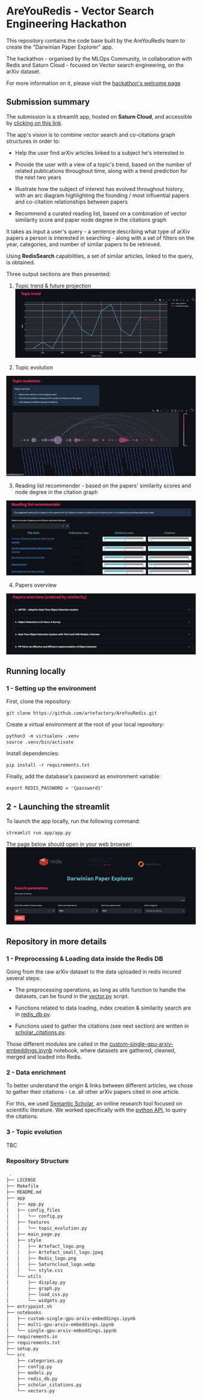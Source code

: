 # AreYouRedis - Vector Search Engineering Hackathon 

This repository contains the code base built by the AreYouRedis team to create the "Darwinian Paper Explorer" app.

The hackathon - organised by the MLOps Community, in collaboration with Redis and Saturn Cloud - focused on Vector search engineering, on the arXiv dataset.

For more information on it, please visit the [hackathon's welcome page](https://hackathon.redisventures.com/)

## Submission summary

The submission is a streamlit app, hosted on **Saturn Cloud**, and accessible by [clicking on this link](https://pd-youss-areyouredi-ca51af7d090f4f20ab60bfc3d0e70e18.community.saturnenterprise.io/). 

The app's vision is to combine vector search and co-citations graph structures in order to:

- Help the user find arXiv articles linked to a subject he's interested in

- Provide the user with a view of a topic's trend, based on the number of related publications throughout time, along with a trend prediction for the next two years

- Illustrate how the subject of interest has evolved throughout history, with an arc diagram highlighting the founding / most influential papers and co-citation relationships between papers

- Recommend a curated reading list, based on a combination of vector similarity score and paper node degree in the citations graph


It takes as input a user's query - a sentence describing what type of arXiv papers a person is interested in searching - along with a set of filters on the year, categories, and number of similar papers to be retrieved.

Using **RedisSearch** capabilities, a set of similar articles, linked to the query, is obtained. 

Three output sections are then presented: 

1. Topic trend & future projection
![Topic trend & future projection](data/topic_trend.png) 


2. Topic evolution

![Topic evolution](data/topic_evolution.png) 

3. Reading list recommender - based on the papers' similarity scores and node degree in the citation graph

![Recommendations](data/reading_list_recommended.png) 

4. Papers overview

![Papers overview](data/papers_overview.png) 



## Running locally

### 1 - Setting up the environment

First, clone the repository: 
```
git clone https://github.com/artefactory/AreYouRedis.git
```

Create a virtual environment at the root of your local repository:
```
python3 -m virtualenv .venv
source .venv/bin/activate
```

Install dependencies:
```
pip install -r requirements.txt
```

Finally, add the database's password as environment variable:
```
export REDIS_PASSWORD = '{password}'
```

## 2 - Launching the streamlit

To launch the app locally, run the following command:
```  
streamlit run app/app.py
```

The page below should open in your web browser:
![Darwinian paper searc](data/Darwinian_paper_explorer.png) 


## Repository in more details

### 1 - Preprocessing & Loading data inside the Redis DB

Going from the raw arXiv dataset to the data uploaded in redis incured several steps:

- The preprocessing operations, as long as utils function to handle the datasets, can be found in the [vector.py](https://github.com/artefactory/AreYouRedis/blob/master/src/vectors.py) script.

- Functions related to data loading, index creation & similarity search are in [redis_db.py](https://github.com/artefactory/AreYouRedis/blob/master/src/redis_db.py).

- Functions used to gather the citations (see next section) are written in [scholar_citations.py](https://github.com/artefactory/AreYouRedis/blob/master/src/scholar_citations.py).

Those different modules are called in the [custom-single-gpu-arxiv-embeddings.ipynb](https://github.com/artefactory/AreYouRedis/blob/master/notebooks/custom-single-gpu-arxiv-embeddings.ipynb) notebook, where datasets are gathered, cleaned, merged and loaded into Redis.

### 2 - Data enrichment

To better understand the origin & links between different articles, we chose to gather their citations - i.e. all other arXiv papers cited in one article.

For this, we used [Semantic Scholar](https://www.semanticscholar.org/), an online research tool focused on scientific literature.
We worked specifically with the [python API](https://pypi.org/project/semanticscholar/), to query the citations.


### 3 - Topic evolution

TBC

### Repository Structure

```
 .
├── LICENSE
├── Makefile
├── README.md
├── app
│   ├── app.py
│   ├── config_files
│   │   └── config.py
│   ├── features
│   │   └── topic_evolution.py
│   ├── main_page.py
│   ├── style
│   │   ├── Artefact_logo.png
│   │   ├── Artefact_small_logo.jpeg
│   │   ├── Redis_logo.png
│   │   ├── Saturncloud_logo.webp
│   │   └── style.css
│   └── utils
│       ├── display.py
│       ├── graph.py
│       ├── load_css.py
│       └── widgets.py
├── entrypoint.sh
├── notebooks
│   ├── custom-single-gpu-arxiv-embeddings.ipynb
│   ├── multi-gpu-arxiv-embeddings.ipynb
│   └── single-gpu-arxiv-embeddings.ipynb
├── requirements.in
├── requirements.txt
├── setup.py
└── src
    ├── categories.py
    ├── config.py
    ├── models.py
    ├── redis_db.py
    ├── scholar_citations.py
    └── vectors.py
```